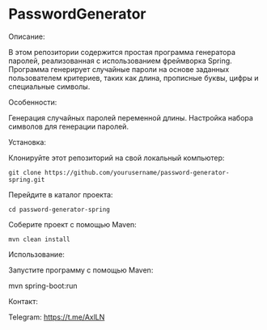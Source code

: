 # PasswordGenerator
Описание:

В этом репозитории содержится простая программа генератора паролей, реализованная с использованием фреймворка Spring. Программа генерирует случайные пароли на основе заданных пользователем критериев, таких как длина, прописные буквы, цифры и специальные символы.

Особенности:

 Генерация случайных паролей переменной длины.
 Настройка набора символов для генерации паролей.

Установка:

Клонируйте этот репозиторий на свой локальный компьютер:

    git clone https://github.com/yourusername/password-generator-spring.git

Перейдите в каталог проекта:

    cd password-generator-spring

Соберите проект с помощью Maven:

    mvn clean install
    
Использование:

Запустите программу с помощью Maven:

   mvn spring-boot:run

Контакт:

Telegram: https://t.me/AxlLN

